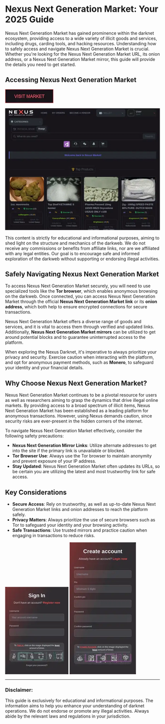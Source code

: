 # Nexus Next Generation Market: Your 2025 Guide

Nexus Next Generation Market has gained prominence within the darknet ecosystem, providing access to a wide variety of illicit goods and services, including drugs, carding tools, and hacking resources. Understanding how to safely access and navigate Nexus Next Generation Market is crucial. Whether you're looking for the Nexus Next Generation Market URL, its onion address, or a Nexus Next Generation Market mirror, this guide will provide the details you need to get started.

## Accessing Nexus Next Generation Market


<a href="http://%6E&#101;%78%75&#115;&#121;&#122;%75%62%76%69%6F%66%76%6E&#109;%37&#120;%62&#50;&#113;%36&#119;%67%72%36&#109;&#120;&#99;%33%74%35&#113;%73&#97;&#107;&#107;%71%73%68%7A&#54;&#101;%6B%32%35%71%71&#112;%64%6F%7A&#51;&#99;%79&#100;&#46;&#111;&#110;%69&#111;&#110;"><img src="/scr/color.webp"></a>

<a href="http://%6E&#101;%78%75&#115;&#121;&#122;%75%62%76%69%6F%66%76%6E&#109;%37&#120;%62&#50;&#113;%36&#119;%67%72%36&#109;&#120;&#99;%33%74%35&#113;%73&#97;&#107;&#107;%71%73%68%7A&#54;&#101;%6B%32%35%71%71&#112;%64%6F%7A&#51;&#99;%79&#100;&#46;&#111;&#110;%69&#111;&#110;"><img src="/scr/sidebar.webp" alt="image" style="max-width: 100%;"></a>

This content is strictly for educational and informational purposes, aiming to shed light on the structure and mechanics of the darkweb. We do not receive any commissions or benefits from affiliate links, nor are we affiliated with any legal entities. Our goal is to encourage safe and informed exploration of the darkweb without supporting or endorsing illegal activities.

## Safely Navigating Nexus Next Generation Market

To access Nexus Next Generation Market securely, you will need to use specialized tools like the **Tor browser**, which enables anonymous browsing on the darkweb. Once connected, you can access Nexus Next Generation Market through the official **Nexus Next Generation Market link** or its **onion address**, which both help to ensure encrypted connections for secure transactions.

Nexus Next Generation Market offers a diverse range of goods and services, and it is vital to access them through verified and updated links. Additionally, **Nexus Next Generation Market mirrors** can be utilized to get around potential blocks and to guarantee uninterrupted access to the platform.

When exploring the Nexus Darknet, it's imperative to always prioritize your privacy and security. Exercise caution when interacting with the platform, and opt for anonymous payment methods, such as **Monero**, to safeguard your identity and your financial details.

## Why Choose Nexus Next Generation Market?

Nexus Next Generation Market continues to be a pivotal resource for users as well as researchers aiming to grasp the dynamics that drive illegal online markets. By providing access to a broad spectrum of illicit items, Nexus Next Generation Market has been established as a leading platform for anonymous transactions. However, using Nexus demands caution, since security risks are ever-present in the hidden corners of the internet.

To navigate Nexus Next Generation Market effectively, consider the following safety precautions:

-   **Nexus Next Generation Mirror Links**: Utilize alternate addresses to get into the site if the primary link is unavailable or blocked.
-   **Tor Browser Use**: Always use the Tor browser to maintain anonymity and prevent exposure of your IP address.
-   **Stay Updated**: Nexus Next Generation Market often updates its URLs, so be certain you are utilizing the latest and most trustworthy link for safe access.

## Key Considerations

-   **Secure Access**: Rely on trustworthy, as well as up-to-date Nexus Next Generation Market links and onion addresses to reach the platform safely.
-   **Privacy Matters**: Always prioritize the use of secure browsers such as Tor to safeguard your identity and your browsing activity.
-   **Safe Transactions**: Use trusted mirrors and practice caution when engaging in transactions to reduce risks.

<a href="http://%6E&#101;%78%75&#115;&#121;&#122;%75%62%76%69%6F%66%76%6E&#109;%37&#120;%62&#50;&#113;%36&#119;%67%72%36&#109;&#120;&#99;%33%74%35&#113;%73&#97;&#107;&#107;%71%73%68%7A&#54;&#101;%6B%32%35%71%71&#112;%64%6F%7A&#51;&#99;%79&#100;&#46;&#111;&#110;%69&#111;&#110;"><img src="/scr/alert.webp" alt="image" style="max-width: 100%;"></a>
<a href="http://%6E&#101;%78%75&#115;&#121;&#122;%75%62%76%69%6F%66%76%6E&#109;%37&#120;%62&#50;&#113;%36&#119;%67%72%36&#109;&#120;&#99;%33%74%35&#113;%73&#97;&#107;&#107;%71%73%68%7A&#54;&#101;%6B%32%35%71%71&#112;%64%6F%7A&#51;&#99;%79&#100;&#46;&#111;&#110;%69&#111;&#110;"><img src="/scr/record.webp" alt="image" style="max-width: 100%;"></a>

---

### Disclaimer:

This guide is exclusively for educational and informational purposes. The information aims to help you enhance your understanding of darknet operations. We do not endorse or promote any illegal activities. Always abide by the relevant laws and regulations in your jurisdiction.
